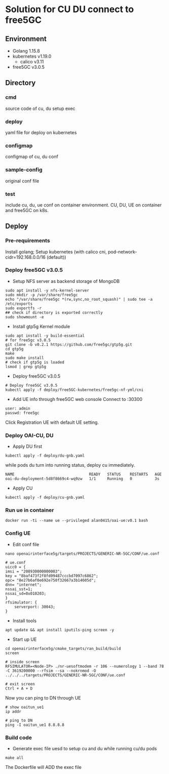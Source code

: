# Solution for CU DU connect to free5GC
## Environment
- Golang 1.15.8
- kubernetes v1.19.0
    - calico v3.11
- free5GC v3.0.5

## Directory
### cmd
source code of cu, du setup exec

### deploy
yaml file for deploy on kubernetes

### configmap
configmap of cu, du conf

### sample-config
original conf file

### test
include cu, du, ue conf on container environment. CU, DU, UE on container and free5GC on k8s.

## Deploy
### Pre-requirements
Install golang; Setup kubernetes (with calico cni, pod-network-cidr=192.168.0.0/16 (default))

### Deploy free5GC v3.0.5
* Setup NFS server as backend storage of MongoDB
```
sudo apt install -y nfs-kernel-server
sudo mkdir -p /var/share/free5gc
echo "/var/share/free5gc *(rw,sync,no_root_squash)" | sudo tee -a /etc/exports
sudo exportfs -r
## check if directory is exported correctly
sudo showmount -e
```

* Install gtp5g Kernel module
```
sudo apt install -y build-essential
# for free5gc v3.0.5
git clone -b v0.2.1 https://github.com/free5gc/gtp5g.git
cd gtp5g
make
sudo make install
# check if gtp5g is loaded
lsmod | grep gtp5g
```

* Deploy free5GC v3.0.5
```
# Deploy free5GC v3.0.5
kubectl apply -f deploy/free5GC-kubernetes/free5gc-nf-yml/cni
```

* Add UE info through free5GC web console
Connect to <Node-IP>:30300
```
user: admin
passwd: free5gc
```
Click Registration UE with default UE setting.

### Deploy OAI-CU, DU
* Apply DU first
```
kubectl apply -f deploy/du-gnb.yaml
```
while pods du turn into running status, deploy cu immediately.
```
NAME                                 READY   STATUS    RESTARTS   AGE
oai-du-deployment-5d8f8669c4-wq9zw   1/1     Running   0          3s
```

* Apply CU
```
kubectl apply -f deploy/cu-gnb.yaml
```

### Run ue in container
```
docker run -ti --name ue --privileged alan0415/oai-ue:v0.1 bash
```

### Config UE
* Edit conf file
```
nano openairinterface5g/targets/PROJECTS/GENERIC-NR-5GC/CONF/ue.conf
```

```
# ue.conf
uicc0 = {
imsi = "208930000000003";
key = "8baf473f2f8fd09487cccbd7097c6862";
opc= "8e27b6af0e692e750f32667a3b14605d";
dnn= "internet";
nssai_sst=1;
nssai_sd=0x010203;
}
rfsimulator: {
    serverport: 30043;
}
```

* Install tools
```
apt update && apt install iputils-ping screen -y
```

* Start up UE
```
cd openairinterface5g/cmake_targets/ran_build/build
screen

# inside screen
RFSIMULATOR=<Node-IP> ./nr-uesoftmodem -r 106 --numerology 1 --band 78 -C 3619200000 --rfsim --sa --nokrnmod -O ../../../targets/PROJECTS/GENERIC-NR-5GC/CONF/ue.conf

# exit screen
Ctrl + A + D
```
Now you can ping to DN through UE

```
# show oaitun_ue1
ip addr

# ping to DN
ping -I oaitun_ue1 8.8.8.8
```

### Build code
* Generate exec file uesd to setup cu and du while running cu/du pods
```
make all
```
The Dockerfile will ADD the exec file
